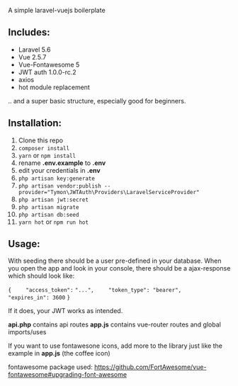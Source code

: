 A simple laravel-vuejs boilerplate

## Includes: ##
* Laravel 5.6
* Vue 2.5.7
* Vue-Fontawesome 5
* JWT auth 1.0.0-rc.2
* axios
* hot module replacement

.. and a super basic structure, especially good for beginners.

## Installation: ##
1. Clone this repo
2. `composer install`
3. `yarn` or `npm install`
4. rename __.env.example__ to __.env__
5. edit your credentials in __.env__
6. `php artisan key:generate`
7. `php artisan vendor:publish --provider="Tymon\JWTAuth\Providers\LaravelServiceProvider"`
8. `php artisan jwt:secret`
9. `php artisan migrate`
10. `php artisan db:seed`
11. `yarn hot` or `npm run hot`

## Usage: ##
With seeding there should be a user pre-defined in your database. When you open the app and look in your console, there should be a ajax-response which should look like:

`{`
`    "access_token":` `"...",`
`    "token_type": "bearer",`
`    "expires_in": 3600`
`}`

If it does, your JWT works as intended.

__api.php__ contains api routes
__app.js__ contains vue-router routes and global imports/uses

If you want to use fontawesone icons, add more to the library just like the example in __app.js__ (the coffee icon)

fontawesome package used: https://github.com/FortAwesome/vue-fontawesome#upgrading-font-awesome
